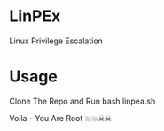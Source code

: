# LinPEx
Linux Privilege Escalation 

# Usage
Clone The Repo and Run
bash linpea.sh

Voila - You Are Root 💥💥☠☠
